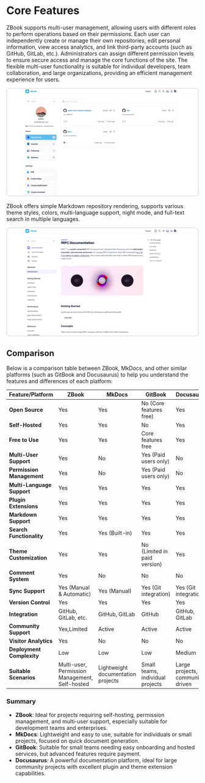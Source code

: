 # Core Features

ZBook supports multi-user management, allowing users with different roles to perform operations based on their permissions. Each user can independently create or manage their own repositories, edit personal information, view access analytics, and link third-party accounts (such as GitHub, GitLab, etc.). Administrators can assign different permission levels to ensure secure access and manage the core functions of the site. The flexible multi-user functionality is suitable for individual developers, team collaboration, and large organizations, providing an efficient management experience for users.

![repos](./assets/repos.png)

ZBook offers simple Markdown repository rendering, supports various theme styles, colors, multi-language support, night mode, and full-text search in multiple languages.

![doc](./assets/doc.png)

## Comparison

Below is a comparison table between ZBook, MkDocs, and other similar platforms (such as GitBook and Docusaurus) to help you understand the features and differences of each platform:

| Feature/Platform           | ZBook                                          | MkDocs                             | GitBook                          | Docusaurus                       |
| -------------------------- | ---------------------------------------------- | ---------------------------------- | -------------------------------- | -------------------------------- |
| **Open Source**            | Yes                                            | Yes                                | No (Core features free)          | Yes                              |
| **Self-Hosted**            | Yes                                            | Yes                                | No                               | Yes                              |
| **Free to Use**            | Yes                                            | Yes                                | Core features free               | Yes                              |
| **Multi-User Support**     | Yes                                            | No                                 | Yes (Paid users only)            | No                               |
| **Permission Management**  | Yes                                            | No                                 | Yes (Paid users only)            | No                               |
| **Multi-Language Support** | Yes                                            | Yes                                | Yes                               | Yes                              |
| **Plugin Extensions**      | Yes                                            | Yes                                | Yes                               | Yes                              |
| **Markdown Support**       | Yes                                            | Yes                                | Yes                              | Yes                              |
| **Search Functionality**   | Yes                                            | Yes (Built-in)                     | Yes                              | Yes                              |
| **Theme Customization**    | Yes                                            | Yes                                | No (Limited in paid version)     | Yes                              |
| **Comment System**         | Yes                                            | No                                 | No                               | No                               |
| **Sync Support**           | Yes (Manual & Automatic)                       | Yes (Manual)                       | Yes (Git integration)            | Yes (Git integration)            |
| **Version Control**        | Yes                                            | Yes                                | Yes                              | Yes                              |
| **Integration**            | GitHub, GitLab, etc.                           | GitHub, GitLab                     | GitHub                           | GitHub, GitLab                   |
| **Community Support**      | Yes,Limited                                             | Active                             | Active                           | Active                           |
| **Visitor Analytics**      | Yes                                            | No                                 | No                               | No                               |
| **Deployment Complexity**  | Low                                            | Low                                | Low                              | Medium                           |
| **Suitable Scenarios**     | Multi-user, Permission Management, Self-hosted | Lightweight documentation projects | Small teams, individual projects | Large projects, community-driven |

### **Summary**

- **ZBook**: Ideal for projects requiring self-hosting, permission management, and multi-user support, especially suitable for development teams and enterprises.
- **MkDocs**: Lightweight and easy to use, suitable for individuals or small projects, focused on quick document generation.
- **GitBook**: Suitable for small teams needing easy onboarding and hosted services, but advanced features require payment.
- **Docusaurus**: A powerful documentation platform, ideal for large community projects with excellent plugin and theme extension capabilities.
